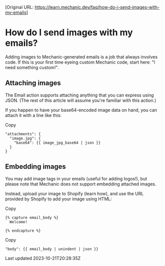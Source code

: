 [Original URL: https://learn.mechanic.dev/faq/how-do-i-send-images-with-my-emails]

# How do I send images with my emails?

Adding images to Mechanic-generated emails is a job that always involves code. If this is your first time eyeing custom Mechanic code, start here: "I need something custom!".

## Attaching images

The Email action supports attaching anything that you can express using JSON. (The rest of this article will assume you're familiar with this action.)

If you happen to have your base64-encoded image data on hand, you can attach it with a line like this:

Copy

    "attachments": {
      "image.jpg": {
        "base64": {{ image_jpg_base64 | json }}
      }
    }

## Embedding images

You may add image tags in your emails (useful for adding logos!), but please note that Mechanic does not support embedding attached images.

Instead, upload your image to Shopify (learn how), and use the URL provided by Shopify to add your image using HTML:

Copy

    {% capture email_body %}
      Welcome!
      
    {% endcapture %}

Copy

    "body": {{ email_body | unindent | json }}

Last updated 2023-10-21T20:28:35Z